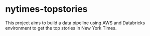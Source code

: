# nytimes-topstories
This project aims to build a data pipeline using AWS and Databricks environment to get the top stories in New York Times.
